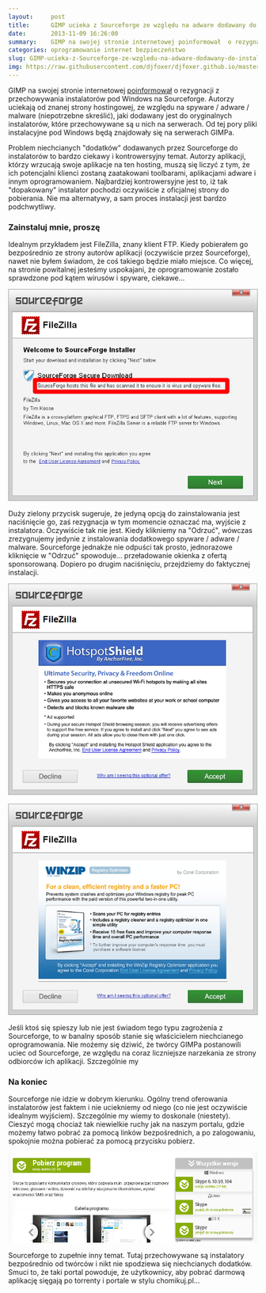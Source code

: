 ```yaml
---
layout:     post
title:      GIMP ucieka z Sourceforge ze względu na adware dodawany do instalatorów
date:       2013-11-09 16:26:00
summary:    GIMP na swojej stronie internetowej poinformował  o rezygnacji z przechowywania instalatorów pod Windows na Sourceforge. Autorzy uciekają od znanej strony hostingowej, ze względu na spyware / adware / malware (niepotrzebne skreślić), jaki dodawany jest do oryginalnych instalatorów, które przechowywane są u nich na serwerach. Od tej pory pliki instalacyjne pod Windows będą znajdowały się na serwera...
categories: oprogramowanie internet bezpieczeństwo
slug: GIMP-ucieka-z-Sourceforge-ze-wzgledu-na-adware-dodawany-do-instalatorow,49200.html
img: https://raw.githubusercontent.com/djfoxer/djfoxer.github.io/master/_img/2013-11-9-_93_/g_-_-x-_-_-_x20131109160116_0.png
---
```




GIMP na swojej stronie internetowej [poinformował](http://www.gimp.org/)  o rezygnacji z przechowywania instalatorów pod Windows na Sourceforge. Autorzy uciekają od znanej strony hostingowej, ze względu na spyware / adware / malware (niepotrzebne skreślić), jaki dodawany jest do oryginalnych instalatorów, które przechowywane są u nich na serwerach. Od tej pory pliki instalacyjne pod Windows będą znajdowały się na serwerach GIMPa.

Problem niechcianych "dodatków" dodawanych przez Sourceforge do instalatorów to bardzo ciekawy i kontrowersyjny temat. Autorzy aplikacji, którzy wrzucają swoje aplikacje na ten hosting, muszą się liczyć z tym, że ich potencjalni klienci zostaną zaatakowani toolbarami, aplikacjami adware i innym oprogramowaniem. Najbardziej kontrowersyjne jest to, iż tak "dopakowany" instalator pochodzi oczywiście z oficjalnej strony do pobierania. Nie ma alternatywy, a sam proces instalacji jest bardzo podchwytliwy. 



### Zainstaluj mnie, proszę



Idealnym przykładem jest FileZilla, znany klient FTP. Kiedy pobierałem go bezpośrednio ze strony autorów aplikacji (oczywiście przez Sourceforge), nawet nie byłem świadom, że coś takiego będzie miało miejsce. Co więcej, na stronie powitalnej jesteśmy uspokajani, że oprogramowanie zostało sprawdzone pod kątem wirusów i spyware, ciekawe...



![desk](https://raw.githubusercontent.com/djfoxer/djfoxer.github.io/master/_img/2013-11-9-_93_/g_-_-x-_-_-_x20131109160116_0.png)



Duży zielony przycisk sugeruje, że jedyną opcją do zainstalowania jest naciśnięcie go, zaś rezygnacja w tym momencie oznaczać ma, wyjście z instalatora. Oczywiście tak nie jest. Kiedy klikniemy na "Odrzuć", wówczas zrezygnujemy jedynie z instalowania dodatkowego  spyware / adware / malware. Sourceforge jednakże nie odpuści tak prosto, jednorazowe kliknięcie w "Odrzuć" spowoduje... przeładowanie okienka z ofertą sponsorowaną. Dopiero po drugim naciśnięciu, przejdziemy do faktycznej instalacji. 



![desk](https://raw.githubusercontent.com/djfoxer/djfoxer.github.io/master/_img/2013-11-9-_93_/g_-_-x-_-_-_x20131109155912_0.png)




![desk](https://raw.githubusercontent.com/djfoxer/djfoxer.github.io/master/_img/2013-11-9-_93_/g_-_-x-_-_-_x20131109155913_0.png)



Jeśli ktoś się spieszy lub nie jest świadom tego typu zagrożenia z Sourceforge, to w banalny sposób stanie się właścicielem niechcianego oprogramowania. Nie możemy się dziwić, że twórcy GIMPa postanowili uciec od Sourceforge, ze względu na coraz liczniejsze narzekania ze strony odbiorców ich aplikacji.
Szczególnie my


### Na koniec



Sourceforge nie idzie w dobrym kierunku. Ogólny trend oferowania instalatorów jest faktem i nie uciekniemy od niego (co nie jest oczywiście idealnym wyjściem). Szczególnie my wiemy to doskonale (niestety). Cieszyć mogą chociaż tak niewielkie ruchy jak na naszym portalu, gdzie możemy łatwo pobrać za pomocą linków bezpośrednich, a po zalogowaniu, spokojnie można pobierać za pomocą przycisku pobierz.



![desk](https://raw.githubusercontent.com/djfoxer/djfoxer.github.io/master/_img/2013-11-9-_93_/g_-_-x-_-_-_x20131109161202_0.png)



Sourceforge to zupełnie inny temat. Tutaj przechowywane są instalatory bezpośrednio od twórców i nikt nie spodziewa się niechcianych dodatków. Smuci to, że taki portal powoduje, że użytkownicy, aby pobrać darmową aplikację sięgają po torrenty i portale w stylu chomikuj.pl...